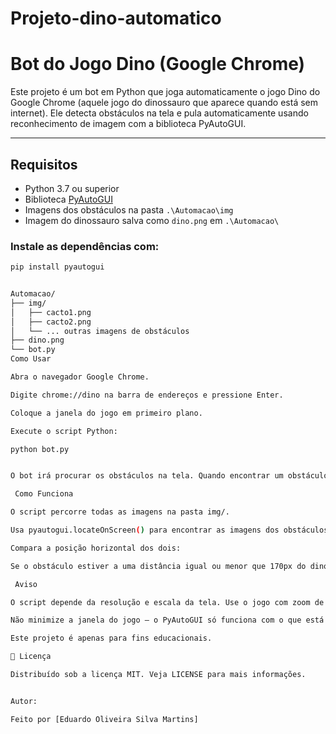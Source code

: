# Projeto-dino-automatico


#  Bot do Jogo Dino (Google Chrome)

Este projeto é um bot em Python que joga automaticamente o jogo Dino do Google Chrome (aquele jogo do dinossauro que aparece quando está sem internet). Ele detecta obstáculos na tela e pula automaticamente usando reconhecimento de imagem com a biblioteca PyAutoGUI.

---

##  Requisitos

- Python 3.7 ou superior
- Biblioteca [PyAutoGUI](https://pyautogui.readthedocs.io/en/latest/)
- Imagens dos obstáculos na pasta `.\Automacao\img`
- Imagem do dinossauro salva como `dino.png` em `.\Automacao\`

### Instale as dependências com:

```bash
pip install pyautogui


Automacao/
├── img/
│   ├── cacto1.png
│   ├── cacto2.png
│   └── ... outras imagens de obstáculos
├── dino.png
└── bot.py
Como Usar

Abra o navegador Google Chrome.

Digite chrome://dino na barra de endereços e pressione Enter.

Coloque a janela do jogo em primeiro plano.

Execute o script Python:

python bot.py


O bot irá procurar os obstáculos na tela. Quando encontrar um obstáculo próximo do dinossauro, ele pressionará a tecla espaço para pular automaticamente.

 Como Funciona

O script percorre todas as imagens na pasta img/.

Usa pyautogui.locateOnScreen() para encontrar as imagens dos obstáculos e a posição do dinossauro na tela.

Compara a posição horizontal dos dois:

Se o obstáculo estiver a uma distância igual ou menor que 170px do dinossauro, o bot aciona o pulo (space).

 Aviso

O script depende da resolução e escala da tela. Use o jogo com zoom de 100% no navegador para melhores resultados.

Não minimize a janela do jogo – o PyAutoGUI só funciona com o que está visível na tela.

Este projeto é apenas para fins educacionais.

📄 Licença

Distribuído sob a licença MIT. Veja LICENSE para mais informações.


Autor:

Feito por [Eduardo Oliveira Silva Martins]

